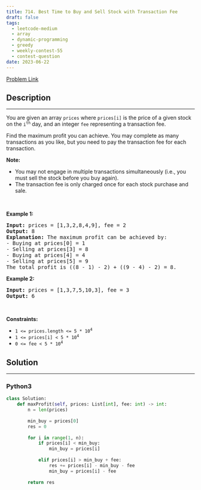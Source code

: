 ```yaml
---
title: 714. Best Time to Buy and Sell Stock with Transaction Fee
draft: false
tags: 
  - leetcode-medium
  - array
  - dynamic-programming
  - greedy
  - weekly-contest-55
  - contest-question
date: 2023-06-22
---
```


[Problem Link](https://leetcode.com/problems/best-time-to-buy-and-sell-stock-with-transaction-fee/)

## Description

---
<p>You are given an array <code>prices</code> where <code>prices[i]</code> is the price of a given stock on the <code>i<sup>th</sup></code> day, and an integer <code>fee</code> representing a transaction fee.</p>

<p>Find the maximum profit you can achieve. You may complete as many transactions as you like, but you need to pay the transaction fee for each transaction.</p>

<p><strong>Note:</strong></p>

<ul>
	<li>You may not engage in multiple transactions simultaneously (i.e., you must sell the stock before you buy again).</li>
	<li>The transaction fee is only charged once for each stock purchase and sale.</li>
</ul>

<p>&nbsp;</p>
<p><strong class="example">Example 1:</strong></p>

<pre>
<strong>Input:</strong> prices = [1,3,2,8,4,9], fee = 2
<strong>Output:</strong> 8
<strong>Explanation:</strong> The maximum profit can be achieved by:
- Buying at prices[0] = 1
- Selling at prices[3] = 8
- Buying at prices[4] = 4
- Selling at prices[5] = 9
The total profit is ((8 - 1) - 2) + ((9 - 4) - 2) = 8.
</pre>

<p><strong class="example">Example 2:</strong></p>

<pre>
<strong>Input:</strong> prices = [1,3,7,5,10,3], fee = 3
<strong>Output:</strong> 6
</pre>

<p>&nbsp;</p>
<p><strong>Constraints:</strong></p>

<ul>
	<li><code>1 &lt;= prices.length &lt;= 5 * 10<sup>4</sup></code></li>
	<li><code>1 &lt;= prices[i] &lt; 5 * 10<sup>4</sup></code></li>
	<li><code>0 &lt;= fee &lt; 5 * 10<sup>4</sup></code></li>
</ul>


## Solution

---
### Python3
``` py title='best-time-to-buy-and-sell-stock-with-transaction-fee'
class Solution:
    def maxProfit(self, prices: List[int], fee: int) -> int:
        n = len(prices)
        
        min_buy = prices[0]
        res = 0
        
        for i in range(1, n):
            if prices[i] < min_buy:
                min_buy = prices[i]
            
            elif prices[i] > min_buy + fee:
                res += prices[i] - min_buy - fee
                min_buy = prices[i] - fee
        
        return res
```

